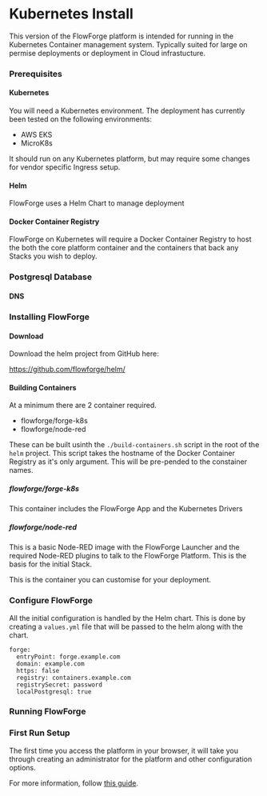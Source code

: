 # Kubernetes Install

This version of the FlowForge platform is intended for running in the Kubernetes Container management system. Typically suited for large on permise deployments or deployment in Cloud infrastucture.

### Prerequisites

#### Kubernetes

You will need a Kubernetes environment. The deployment has currently been tested on the following environments:

 - AWS EKS
 - MicroK8s

 It should run on any Kubernetes platform, but may require some changes for vendor specific Ingress setup.

#### Helm

FlowForge uses a Helm Chart to manage deployment

#### Docker Container Registry

FlowForge on Kubernetes will require a Docker Container Registry to host the both the core platform container and the containers that back any Stacks you wish to deploy.

### Postgresql Database 

#### DNS

### Installing FlowForge

#### Download

Download the helm project from GitHub here:

https://github.com/flowforge/helm/

#### Building Containers

At a minimum there are 2 container required.

 - flowforge/forge-k8s
 - flowforge/node-red

These can be built usinth the `./build-containers.sh` script in the root of the `helm` project. This script takes the hostname of the Docker Container Registry as it's only argument. This will be pre-pended to the constainer names.

##### flowforge/forge-k8s

This container includes the FlowForge App and the Kubernetes Drivers

##### flowforge/node-red

This is a basic Node-RED image with the FlowForge Launcher and the required Node-RED plugins to talk to the FlowForge Platform. This is the basis for the initial Stack.

This is the container you can customise for your deployment.


### Configure FlowForge

All the initial configuration is handled by the Helm chart. This is done by creating a `values.yml` file that will be passed to the helm along with the chart.

```
forge:
  entryPoint: forge.example.com
  domain: example.com
  https: false
  registry: containers.example.com
  registrySecret: password
  localPostgresql: true
```

### Running FlowForge

### First Run Setup

The first time you access the platform in your browser, it will take you through
creating an administrator for the platform and other configuration options.

For more information, follow [this guide](../first-run.md).
